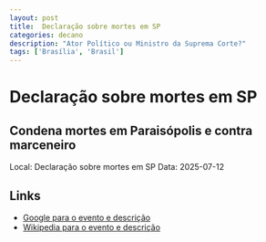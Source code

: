 ```yaml
---
layout: post
title:  Declaração sobre mortes em SP
categories: decano
description: "Ator Político ou Ministro da Suprema Corte?"
tags: ['Brasília', 'Brasil']
---
```


# Declaração sobre mortes em SP
## Condena mortes em Paraisópolis e contra marceneiro
Local: Declaração sobre mortes em SP
Data: 2025-07-12

## Links 
- [Google para o evento e descrição](https://www.google.com/search?q=Gilmar%20Mendes%20%2B%20Declara%C3%A7%C3%A3o%20sobre%20mortes%20em%20SP%20Condena%20mortes%20em%20Parais%C3%B3polis%20e%20contra%20marceneiro%20Bras%C3%ADlia%2C%20Brasil)
- [Wikipedia para o evento e descrição](https://en.wikipedia.org/w/index.php?search=Gilmar%20Mendes%20%2B%20Declara%C3%A7%C3%A3o%20sobre%20mortes%20em%20SP%20Condena%20mortes%20em%20Parais%C3%B3polis%20e%20contra%20marceneiro%20Bras%C3%ADlia%2C%20Brasil)
